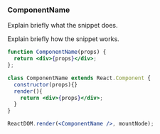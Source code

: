 ### ComponentName

Explain briefly what the snippet does.

Explain briefly how the snippet works.

```jsx
function ComponentName(props) {
  return <div>{props}</div>;
};
```
<!-- OR -->
```jsx
class ComponentName extends React.Component {
  constructor(props){}
  render(){
    return <div>{props}</div>;
  }
}
```

```jsx
ReactDOM.render(<ComponentName />, mountNode);
```

<!-- tags: (separate each by a comma) -->

<!-- expertise: (0,1,2) -->
<!-- Expertise levels:
	0: beginner
	1: intermediate
	2: advanced
-->
